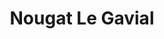 ---
title: "Nougat Le Gavial"
url: /montelimar/nougat-le-gavial-allee-hispano-suiza/
shop: confiserie
---